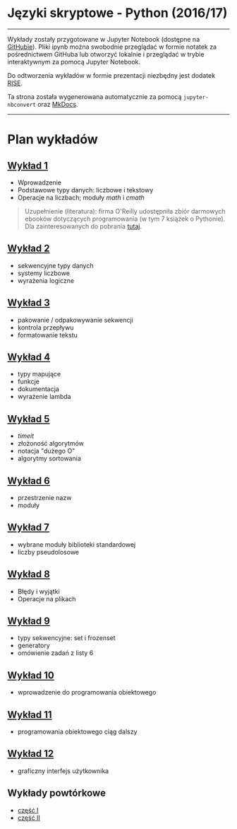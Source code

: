 # Języki skryptowe - Python (2016/17)

---

Wykłady zostały przygotowane w Jupyter Notebook
(dostępne na [GitHubie](https://github.com/TomaszGolan/js-python/tree/master/2016-17)).
Pliki ipynb można swobodnie przeglądać w formie notatek za pośrednictwem GitHuba
lub otworzyć lokalnie i przeglądać w trybie interaktywnym za pomocą Jupyter Notebook.

Do odtworzenia wykładów w formie prezentacji niezbędny jest dodatek [RISE](https://github.com/damianavila/RISE).

Ta strona została wygenerowana automatycznie za pomocą `jupyter-nbconvert` oraz [MkDocs](http://www.mkdocs.org/).

---

# Plan wykładów

## [Wykład 1](wyklady/js-python_w01.md)

  * Wprowadzenie
  * Podstawowe typy danych: liczbowe i tekstowy
  * Operacje na liczbach; moduły *math* i *cmath*

> Uzupełnienie (literatura): firma O'Reilly udostępniła zbiór darmowych ebooków dotyczących programowania (w tym 7 książek o Pythonie). Dla zainteresowanych do pobrania [tutaj](http://www.oreilly.com/programming/free/).

## [Wykład 2](wyklady/js-python_w02.md)

  * sekwencyjne typy danych
  * systemy liczbowe
  * wyrażenia logiczne

## [Wykład 3](wyklady/js-python_w03.md)

  * pakowanie / odpakowywanie sekwencji
  * kontrola przepływu
  * formatowanie tekstu

## [Wykład 4](wyklady/js-python_w04.md)

  * typy mapujące
  * funkcje
  * dokumentacja
  * wyrażenie lambda

## [Wykład 5](wyklady/js-python_w05.md)

  * *timeit*
  * złożoność algorytmów
  * notacja "dużego O"
  * algorytmy sortowania

## [Wykład 6](wyklady/js-python_w06.md)

  * przestrzenie nazw
  * moduły

## [Wykład 7](wyklady/js-python_w07.md)

  * wybrane moduły biblioteki standardowej
  * liczby pseudolosowe

## [Wykład 8](wyklady/js-python_w08.md)

  * Błędy i wyjątki
  * Operacje na plikach

## [Wykład 9](wyklady/js-python_w09.md)

  * typy sekwencyjne: set i frozenset
  * generatory
  * omówienie zadań z listy 6

## [Wykład 10](wyklady/js-python_w10.md)

  * wprowadzenie do programowania obiektowego

## [Wykład 11](wyklady/js-python_w11.md)

  * programowania obiektowego ciąg dalszy

## [Wykład 12](wyklady/js-python_w12.md)

  * graficzny interfejs użytkownika

## Wykłady powtórkowe

  * [część I](http://tomaszgolan.github.io/reveal_talks/html/js-python_w13.html)
  * [część II](http://tomaszgolan.github.io/reveal_talks/html/js-python_w14.html)